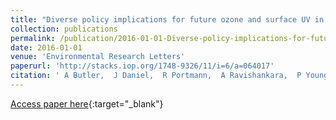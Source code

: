 ```yaml
---
title: "Diverse policy implications for future ozone and surface UV in a changing climate"
collection: publications
permalink: /publication/2016-01-01-Diverse-policy-implications-for-future-ozone-and-surface-UV-in-a-changing-climate
date: 2016-01-01
venue: 'Environmental Research Letters'
paperurl: 'http://stacks.iop.org/1748-9326/11/i=6/a=064017'
citation: ' A Butler,  J Daniel,  R Portmann,  A Ravishankara,  P Young,  D Fahey,  K Rosenlof, &quot;Diverse policy implications for future ozone and surface UV in a changing climate.&quot; Environmental Research Letters, 2016.'
---
```

[Access paper here](http://stacks.iop.org/1748-9326/11/i=6/a=064017){:target="_blank"}
